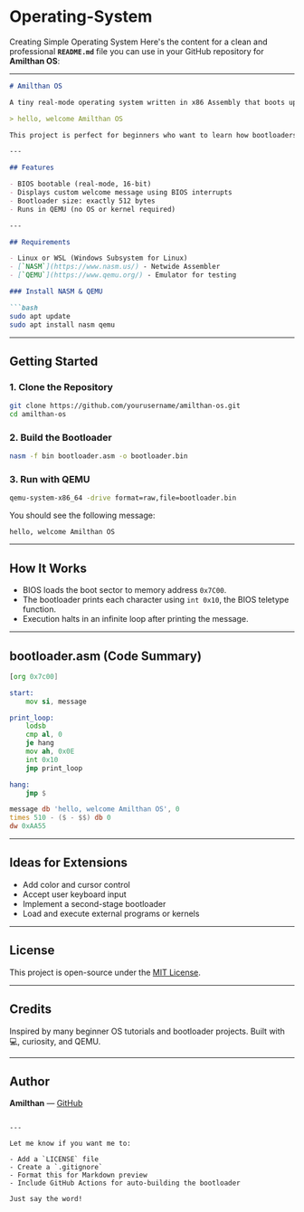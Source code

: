 # Operating-System
Creating Simple Operating System
Here's the content for a clean and professional **`README.md`** file you can use in your GitHub repository for **Amilthan OS**:

---

````markdown
# Amilthan OS

A tiny real-mode operating system written in x86 Assembly that boots up and displays a custom message:

> hello, welcome Amilthan OS

This project is perfect for beginners who want to learn how bootloaders and BIOS-level assembly work. It runs entirely in QEMU and fits within a 512-byte boot sector.

---

## Features

- BIOS bootable (real-mode, 16-bit)
- Displays custom welcome message using BIOS interrupts
- Bootloader size: exactly 512 bytes
- Runs in QEMU (no OS or kernel required)

---

## Requirements

- Linux or WSL (Windows Subsystem for Linux)
- [`NASM`](https://www.nasm.us/) - Netwide Assembler
- [`QEMU`](https://www.qemu.org/) - Emulator for testing

### Install NASM & QEMU

```bash
sudo apt update
sudo apt install nasm qemu
````

---

## Getting Started

### 1. Clone the Repository

```bash
git clone https://github.com/yourusername/amilthan-os.git
cd amilthan-os
```

### 2. Build the Bootloader

```bash
nasm -f bin bootloader.asm -o bootloader.bin
```

### 3. Run with QEMU

```bash
qemu-system-x86_64 -drive format=raw,file=bootloader.bin
```

You should see the following message:

```
hello, welcome Amilthan OS
```

---

## How It Works

* BIOS loads the boot sector to memory address `0x7C00`.
* The bootloader prints each character using `int 0x10`, the BIOS teletype function.
* Execution halts in an infinite loop after printing the message.

---

## bootloader.asm (Code Summary)

```asm
[org 0x7c00]

start:
    mov si, message

print_loop:
    lodsb
    cmp al, 0
    je hang
    mov ah, 0x0E
    int 0x10
    jmp print_loop

hang:
    jmp $

message db 'hello, welcome Amilthan OS', 0
times 510 - ($ - $$) db 0
dw 0xAA55
```

---

## Ideas for Extensions

* Add color and cursor control
* Accept user keyboard input
* Implement a second-stage bootloader
* Load and execute external programs or kernels

---

## License

This project is open-source under the [MIT License](LICENSE).

---

## Credits

Inspired by many beginner OS tutorials and bootloader projects. Built with 💻, curiosity, and QEMU.

---

## Author

**Amilthan** — [GitHub](https://github.com/amillthan)

```

---

Let me know if you want me to:

- Add a `LICENSE` file
- Create a `.gitignore`
- Format this for Markdown preview
- Include GitHub Actions for auto-building the bootloader

Just say the word!
```
